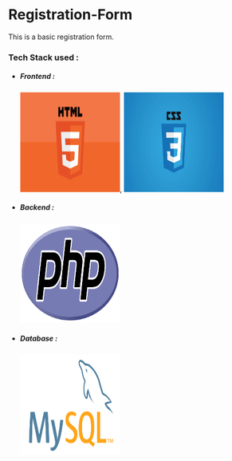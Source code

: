 # Registration-Form
<p> This is a basic registration form.</p>
<h3> Tech Stack used : </h3>
<ul>
  <li><h5>Frontend :</h5> <img src="html.png" alt="HTML" width="200" height="200">, <img src="css.png" alt="CSS" width="200" height="200"></li>
  <li><h5><b>Backend : </h5> <img src="php.png" alt="PHP" width="200" height="200"></b></li>
  <li><h5><b>Database :</h5> <img src="mysql.png" alt="MySQL" width="200" height="200"></b></li>
</ul>
